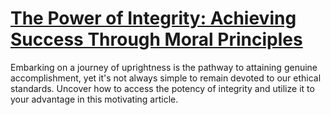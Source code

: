 
# [The Power of Integrity: Achieving Success Through Moral Principles](https://www.mindhaste.com/t/integrity/the-power-of-integrity-achieving-success-through-moral-principles-435)

Embarking on a journey of uprightness is the pathway to attaining genuine accomplishment, yet it's not always simple to remain devoted to our ethical standards. Uncover how to access the potency of integrity and utilize it to your advantage in this motivating article.
    